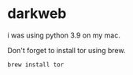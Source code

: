 # darkweb

i was using python 3.9 on my mac.


Don't forget to install tor using brew.

```shell
brew install tor
```
